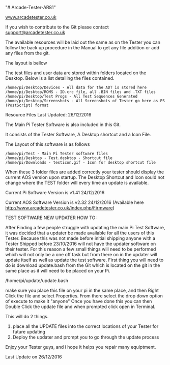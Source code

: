"# Arcade-Tester-AR81" 

www.arcadetester.co.uk

If you wish to contribute to the Git please contact support@arcadetester.co.uk

The available resources will be laid out the same as on the Tester you can follow the back up procedure in the Manual to get any file addition or add any files from the git.

The layout is bellow

The test files and user data are stored within folders located on the Desktop. Below is a list detailing the files contained.

    /home/pi/Desktop/Devices - All data for the ADT is stored here
    /home/pi/Desktop/ROMS - ID.crc file, all .BIN files and .TXT files
    /home/pi/Desktop/Test Progs - All Test Sequences Generated
	/home/pi/Desktop/Screenshots - All Screenshots of Tester go here as PS (PostScript) format
	

Resource Files Last Updated: 26/12/2016

The Main Pi Tester Software is also included in this Git. 

It consists of the Tester Software, A Desktop shortcut and a Icon File.

The Layout of this software is as follows

    /home/pi/Test - Main Pi Tester software files
    /home/pi/Desktop - Test.desktop - Shortcut file
    /home/pi/Downloads - testicon.gif - Icon for desktop shortcut file
	
When these 3 folder files are added correctly your tester should display the current AOS version upon startup. 
The Desktop Shortcut and Icon sould not change where the TEST folder will every time an update is available.
	
Current Pi Software Version is v1.41 24/12/2016

Current AOS Software Version is v2.32 24/12/2016 (Available here http://www.arcadetester.co.uk/index.php/Firmware)

TEST SOFTWARE NEW UPDATER HOW TO:

After Finding a few people struggle with updating the main Pi Test Software, it was decided that a updater be made available for all the users of this Tester. 
Because this was not made before initial shipping anyone with a Tester Shipped before 23/10/2016 will not have the updater software on their tester. 
For this reason a few small things will need to be performed which will not only be a one off task but from there on in the updater will update itself as well as update the test software.
First thing you will need to do is download update.bash from the Git which is located on the git in the same place as it will need to be placed on your Pi.

/home/pi/update/update.bash

make sure you place this file on your pi in the same place, and then Right Click the file and select Properties. 
From there select the drop down option of execute to make it "anyone" Once you have done this you can then Double Click the update file and when prompted click open in Terminal.

This will do 2 things.

1. place all the UPDATE files into the correct locations of your Tester for future updating 
2. Deploy the updater and prompt you to go through the update process 

Enjoy your Tester guys, and i hope it helps you repair many equiptment. 

Last Update on 26/12/2016